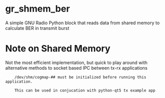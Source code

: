 # gr_shmem_ber
A simple GNU Radio Python block that reads data from shared memory to calculate BER in transmit burst

# Note on Shared Memory
Not the most efficient implementation, but quick to play around with alternative methods to socket based IPC between tx-rx applications  

		/dev/shm/cogmap-## must be initialized before running this application.

		This can be used in conjucation with python-qt5 tx example app  